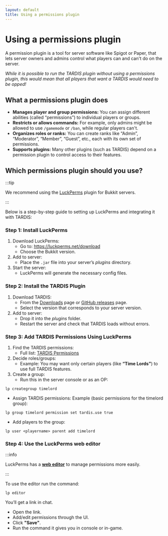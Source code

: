 ```yaml
---
layout: default
title: Using a permissions plugin
---
```


# Using a permissions plugin

A permission plugin is a tool for server software like Spigot or Paper, that lets server owners and admins control what players can and can't do on the server.

_While it is possible to run the TARDIS plugin without using a permissions plugin, this would mean that all players that want a TARDIS would need to be opped!_

## What a permissions plugin does

- **Manages player and group permissions:** You can assign different abilities (called “permissions”) to individual players or groups.
- **Restricts or allows commands:** For example, only admins might be allowed to use `/gamemode` or `/ban`, while regular players can't.
- **Organizes roles or ranks:** You can create ranks like “Admin”, “Moderator”, “Member”, “Guest”, etc., each with its own set of permissions.
- **Supports plugins:** Many other plugins (such as TARDIS) depend on a permission plugin to control access to their features.

## Which permissions plugin should you use?

:::tip

We recommend using the [LuckPerms](https://luckperms.net/download) plugin for Bukkit servers.

:::

Below is a step-by-step guide to setting up LuckPerms and integrating it with TARDIS:

### Step 1: Install LuckPerms

1. Download LuckPerms:
   - Go to: https://luckperms.net/download  
   - Choose the Bukkit version.
2. Add to server:
   - Place the `.jar` file into your server’s _plugins_ directory.
3. Start the server:
   - LuckPerms will generate the necessary config files.

### Step 2: Install the TARDIS Plugin

1. Download TARDIS:
   - From the [Downloads](/download) page or [GitHub releases](https://github.com/eccentricdevotion/TARDIS/releases) page.  
   - Select the version that corresponds to your server version.
2. Add to server:
   - Drop it into the _plugins_ folder.  
   - Restart the server and check that TARDIS loads without errors.

### Step 3: Add TARDIS Permissions Using LuckPerms

1. Find the TARDIS permissions:
   - Full list: [TARDIS Permissions](/permissions-table)
2. Decide roles/groups:
   - Example: You may want only certain players (like **“Time Lords”**) to use full TARDIS features.
3. Create a group:
   - Run this in the server console or as an OP:

```
lp creategroup timelord
```

- Assign TARDIS permissions:
Example (basic permissions for the timelord group):

```
lp group timelord permission set tardis.use true
```

- Add players to the group:

```
lp user <playername> parent add timelord
```

### Step 4: Use the LuckPerms web editor

:::info

LuckPerms has a [**web editor**](https://luckperms.net/wiki/Web-Editor) to manage permissions more easily.

:::

To use the editor run the command:

```
lp editor
```

You’ll get a link in chat.


- Open the link.
- Add/edit permissions through the UI.
- Click **"Save"**.
- Run the command it gives you in console or in-game.